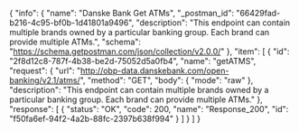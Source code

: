 {
  "info": {
    "name": "Danske Bank Get ATMs",
    "_postman_id": "66429fad-b216-4c95-bf0b-1d41801a9496",
    "description": "This endpoint can contain multiple brands owned by a particular banking group. Each brand can provide multiple ATMs.",
    "schema": "https://schema.getpostman.com/json/collection/v2.0.0/"
  },
  "item": [
    {
      "id": "2f8d12c8-787f-4b38-be2d-75052d5a0fb4",
      "name": "getATMS",
      "request": {
        "url": "http://obp-data.danskebank.com/open-banking/v2.1/atms/",
        "method": "GET",
        "body": {
          "mode": "raw"
        },
        "description": "This endpoint can contain multiple brands owned by a particular banking group. Each brand can provide multiple ATMs."
      },
      "response": [
        {
          "status": "OK",
          "code": 200,
          "name": "Response_200",
          "id": "f50fa6ef-94f2-4a2b-88fc-2397b638f994"
        }
      ]
    }
  ]
}